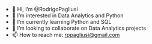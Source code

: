- 👋 Hi, I’m @RodrigoPagliusi
- 👀 I’m interested in Data Analytics and Python
- 🌱 I’m currently learning Python and SQL
- 💞️ I’m looking to collaborate on Data Analytics projects
- 📫 How to reach me: rppagliusi@gmail.com

<!---
RodrigoPagliusi/RodrigoPagliusi is a ✨ special ✨ repository because its `README.md` (this file) appears on your GitHub profile.
You can click the Preview link to take a look at your changes.
--->
